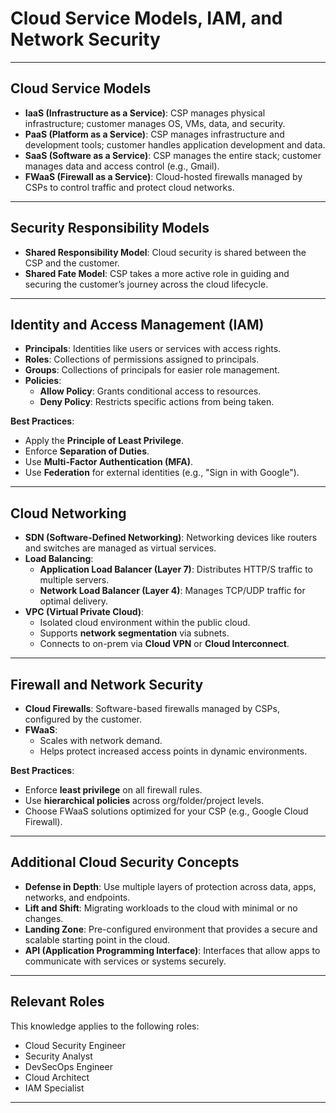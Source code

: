 # Cloud Service Models, IAM, and Network Security 

---

## Cloud Service Models

- **IaaS (Infrastructure as a Service)**: CSP manages physical infrastructure; customer manages OS, VMs, data, and security.
- **PaaS (Platform as a Service)**: CSP manages infrastructure and development tools; customer handles application development and data.
- **SaaS (Software as a Service)**: CSP manages the entire stack; customer manages data and access control (e.g., Gmail).
- **FWaaS (Firewall as a Service)**: Cloud-hosted firewalls managed by CSPs to control traffic and protect cloud networks.

---

## Security Responsibility Models

- **Shared Responsibility Model**: Cloud security is shared between the CSP and the customer.
- **Shared Fate Model**: CSP takes a more active role in guiding and securing the customer’s journey across the cloud lifecycle.

---

## Identity and Access Management (IAM)

- **Principals**: Identities like users or services with access rights.
- **Roles**: Collections of permissions assigned to principals.
- **Groups**: Collections of principals for easier role management.
- **Policies**:
  - **Allow Policy**: Grants conditional access to resources.
  - **Deny Policy**: Restricts specific actions from being taken.

**Best Practices**:
- Apply the **Principle of Least Privilege**.
- Enforce **Separation of Duties**.
- Use **Multi-Factor Authentication (MFA)**.
- Use **Federation** for external identities (e.g., "Sign in with Google").

---

## Cloud Networking

- **SDN (Software-Defined Networking)**: Networking devices like routers and switches are managed as virtual services.
- **Load Balancing**:
  - **Application Load Balancer (Layer 7)**: Distributes HTTP/S traffic to multiple servers.
  - **Network Load Balancer (Layer 4)**: Manages TCP/UDP traffic for optimal delivery.
- **VPC (Virtual Private Cloud)**:
  - Isolated cloud environment within the public cloud.
  - Supports **network segmentation** via subnets.
  - Connects to on-prem via **Cloud VPN** or **Cloud Interconnect**.

---

## Firewall and Network Security

- **Cloud Firewalls**: Software-based firewalls managed by CSPs, configured by the customer.
- **FWaaS**:
  - Scales with network demand.
  - Helps protect increased access points in dynamic environments.

**Best Practices**:
- Enforce **least privilege** on all firewall rules.
- Use **hierarchical policies** across org/folder/project levels.
- Choose FWaaS solutions optimized for your CSP (e.g., Google Cloud Firewall).

---

## Additional Cloud Security Concepts

- **Defense in Depth**: Use multiple layers of protection across data, apps, networks, and endpoints.
- **Lift and Shift**: Migrating workloads to the cloud with minimal or no changes.
- **Landing Zone**: Pre-configured environment that provides a secure and scalable starting point in the cloud.
- **API (Application Programming Interface)**: Interfaces that allow apps to communicate with services or systems securely.

---

## Relevant Roles

This knowledge applies to the following roles:

- Cloud Security Engineer  
- Security Analyst  
- DevSecOps Engineer  
- Cloud Architect  
- IAM Specialist  

---
